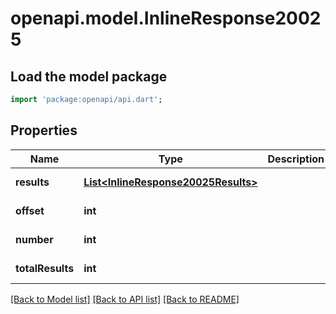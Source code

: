 # openapi.model.InlineResponse20025

## Load the model package
```dart
import 'package:openapi/api.dart';
```

## Properties
Name | Type | Description | Notes
------------ | ------------- | ------------- | -------------
**results** | [**List&lt;InlineResponse20025Results&gt;**](InlineResponse20025Results.md) |  | [default to []]
**offset** | **int** |  | [default to null]
**number** | **int** |  | [default to null]
**totalResults** | **int** |  | [default to null]

[[Back to Model list]](../README.md#documentation-for-models) [[Back to API list]](../README.md#documentation-for-api-endpoints) [[Back to README]](../README.md)


